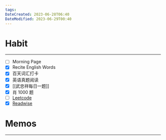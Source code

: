 ```yaml
---
tags: 
DateCreated: 2023-06-28T06:40
DateModified: 2023-06-29T00:40
---
```

# Habit
---
- [ ] Morning Page
- [x] Recite English Words
- [x] 百天词汇打卡
- [x] 英语真题阅读
- [x] [[武忠祥每日一题]]
- [x] 肖 1000 题
- [ ] [Leetcode](https://leetcode.cn/problemset/all/)
- [x] [Readwise](https://readwise.io/dailyreview)

# Memos
---
